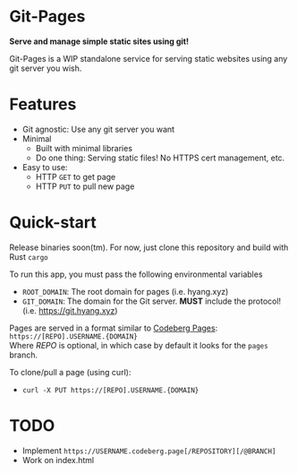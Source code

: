 # Git-Pages 
**Serve and manage simple static sites using git!**

Git-Pages is a WIP standalone service for serving static websites using any git server you wish.

# Features
- Git agnostic: Use any git server you want
- Minimal
    - Built with minimal libraries
    - Do one thing: Serving static files! No HTTPS cert management, etc.
- Easy to use:
    - HTTP `GET` to get page
    - HTTP `PUT` to pull new page

# Quick-start
Release binaries soon(tm). For now, just clone this repository and build with Rust `cargo`

To run this app, you must pass the following environmental variables
- `ROOT_DOMAIN`: The root domain for pages (i.e. hyang.xyz)
- `GIT_DOMAIN`: The domain for the Git server. **MUST** include the protocol! (i.e. https://git.hyang.xyz)

Pages are served in a format similar to [Codeberg Pages](https://codeberg.page/):  
`https://[REPO].USERNAME.{DOMAIN}`  
Where *REPO* is optional, in which case by default it looks for the `pages` branch.

To clone/pull a page (using curl):
- `curl -X PUT https://[REPO].USERNAME.{DOMAIN}`

# TODO
- Implement `https://USERNAME.codeberg.page[/REPOSITORY][/@BRANCH]`
- Work on index.html
